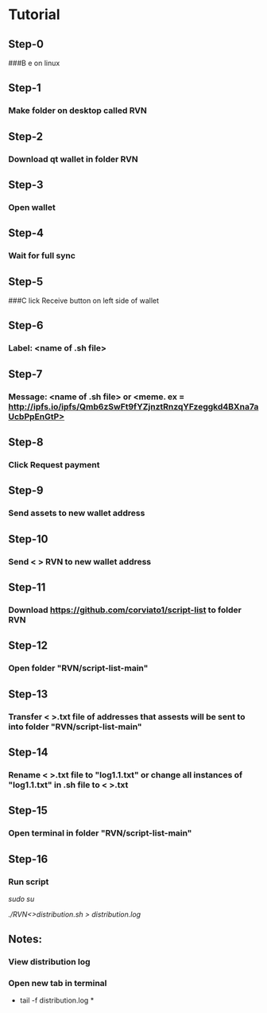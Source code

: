 
# Tutorial

## Step-0

###B e on linux

## Step-1

### Make folder on desktop called RVN

## Step-2

### Download qt wallet in folder RVN

## Step-3

### Open wallet

## Step-4

### Wait for full sync

##  Step-5

###C  lick Receive button on left side of wallet

## Step-6

### Label: <name of .sh file>

## Step-7

### Message: <name of .sh file> or <meme. ex = http://ipfs.io/ipfs/Qmb6zSwFt9fYZjnztRnzqYFzeggkd4BXna7aUcbPpEnGtP>

## Step-8

### Click Request payment

## Step-9

### Send assets to new wallet address

## Step-10

### Send < > RVN to new wallet address

## Step-11

### Download https://github.com/corviato1/script-list to folder RVN

## Step-12

### Open folder "RVN/script-list-main"

## Step-13

### Transfer < >.txt file of addresses that assests will be sent to into folder "RVN/script-list-main"

## Step-14

### Rename < >.txt file to "log1.1.txt" or change all instances of "log1.1.txt" in .sh file to < >.txt

## Step-15

### Open terminal in folder "RVN/script-list-main"

## Step-16

### Run script

*sudo su*

*./RVN<>distribution.sh > distribution.log*

## Notes:

### View distribution log
  
### Open new tab in terminal

* tail -f distribution.log *
